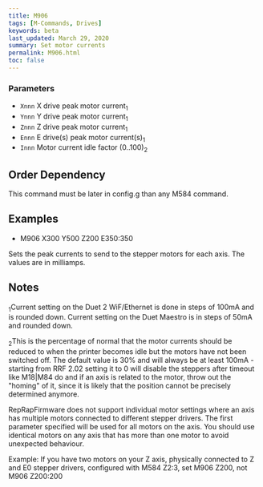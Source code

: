 ```yaml
---
title: M906
tags: [M-Commands, Drives] 
keywords: beta 
last_updated: March 29, 2020 
summary: Set motor currents 
permalink: M906.html
toc: false 
---
```



### Parameters

* `Xnnn` X drive peak motor current<sub>1</sub>
* `Ynnn` Y drive peak motor current<sub>1</sub>
* `Znnn` Z drive peak motor current<sub>1</sub>
* `Ennn` E drive(s) peak motor current(s)<sub>1</sub>
* `Innn` Motor current idle factor (0..100)<sub>2</sub>

## Order Dependency

This command must be later in config.g than any M584 command.

## Examples

* M906 X300 Y500 Z200 E350:350

Sets the peak currents to send to the stepper motors for each axis. The values are in milliamps.

## Notes

<sub>1</sub>Current setting on the Duet 2 WiF/Ethernet is done in steps of 100mA and is rounded down. Current setting on the Duet Maestro is in steps of 50mA and rounded down.

<sub>2</sub>This is the percentage of normal that the motor currents should be reduced to when the printer becomes idle but the motors have not been switched off. The default value is 30% and will always be at least 100mA - starting from RRF 2.02 setting it to 0 will disable the steppers after timeout like M18|M84 do and if an axis is related to the motor, throw out the "homing" of it, since it is likely that the position cannot be precisely determined anymore.

RepRapFirmware does not support individual motor settings where an axis has multiple motors connected to different stepper drivers. The first parameter specified will be used for all motors on the axis. You should use identical motors on any axis that has more than one motor to avoid unexpected behaviour.

Example: If you have two motors on your Z axis, physically connected to Z and E0 stepper drivers, configured with M584 Z2:3, set M906 Z200, not M906 Z200:200

